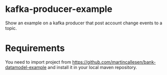 # kafka-producer-example
Show an example on a kafka producer that post account change events to a topic.

# Requirements
You need to import project from https://github.com/martincallesen/bank-datamodel-example and install it in your local
maven repository.
